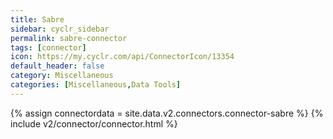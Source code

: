```yaml
---
title: Sabre
sidebar: cyclr_sidebar
permalink: sabre-connector
tags: [connector]
icon: https://my.cyclr.com/api/ConnectorIcon/13354
default_header: false
category: Miscellaneous
categories: [Miscellaneous,Data Tools]
---
```

{% assign connectordata = site.data.v2.connectors.connector-sabre %}
{% include v2/connector/connector.html %}	